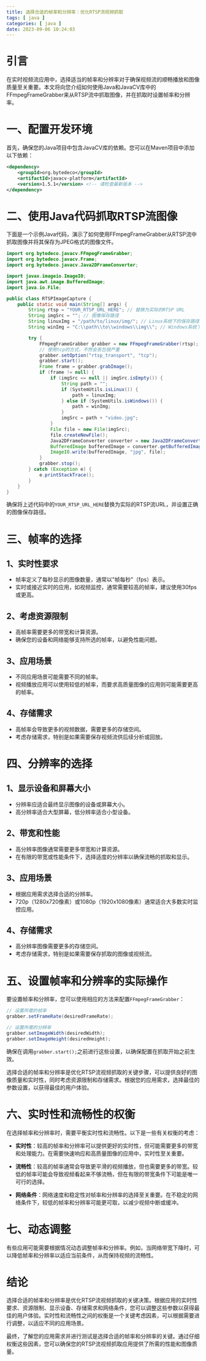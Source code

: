 ```yaml
---
title: 选择合适的帧率和分辨率：优化RTSP流视频抓取
tags: [ java ]
categories: [ java ]
date: 2023-09-06 10:24:03
---
```

# 引言

在实时视频流应用中，选择适当的帧率和分辨率对于确保视频流的顺畅播放和图像质量至关重要。本文将向您介绍如何使用Java和JavaCV库中的FFmpegFrameGrabber来从RTSP流中抓取图像，并在抓取时设置帧率和分辨率。

# 一、配置开发环境

首先，确保您的Java项目中包含JavaCV库的依赖。您可以在Maven项目中添加以下依赖：

```xml
<dependency>
    <groupId>org.bytedeco</groupId>
    <artifactId>javacv-platform</artifactId>
    <version>1.5.1</version> <!-- 请检查最新版本 -->
</dependency>
```

# 二、使用Java代码抓取RTSP流图像

下面是一个示例Java代码，演示了如何使用FFmpegFrameGrabber从RTSP流中抓取图像并将其保存为JPEG格式的图像文件。

```java
import org.bytedeco.javacv.FFmpegFrameGrabber;
import org.bytedeco.javacv.Frame;
import org.bytedeco.javacv.Java2DFrameConverter;

import javax.imageio.ImageIO;
import java.awt.image.BufferedImage;
import java.io.File;

public class RTSPImageCapture {
    public static void main(String[] args) {
        String rtsp = "YOUR_RTSP_URL_HERE"; // 替换为实际的RTSP URL
        String imgSrc = ""; // 图像保存路径
        String linuxImg = "/path/to/linux/img/"; // Linux系统下的保存路径
        String winImg = "C:\\path\\to\\windows\\img\\"; // Windows系统下的保存路径

        try {
            FFmpegFrameGrabber grabber = new FFmpegFrameGrabber(rtsp);
            // 使用tcp的方式，不然会丢包很严重
            grabber.setOption("rtsp_transport", "tcp");
            grabber.start();
            Frame frame = grabber.grabImage();
            if (frame != null) {
                if (imgSrc == null || imgSrc.isEmpty()) {
                    String path = "";
                    if (SystemUtils.isLinux()) {
                        path = linuxImg;
                    } else if (SystemUtils.isWindows()) {
                        path = winImg;
                    }
                    imgSrc = path + "video.jpg";
                }
                File file = new File(imgSrc);
                file.createNewFile();
                Java2DFrameConverter converter = new Java2DFrameConverter();
                BufferedImage bufferedImage = converter.getBufferedImage(frame);
                ImageIO.write(bufferedImage, "jpg", file);
            }
            grabber.stop();
        } catch (Exception e) {
            e.printStackTrace();
        }
    }
}
```

确保将上述代码中的`YOUR_RTSP_URL_HERE`替换为实际的RTSP流URL，并设置正确的图像保存路径。

# 三、帧率的选择

## 1、实时性要求

- 帧率定义了每秒显示的图像数量，通常以"帧每秒"（fps）表示。
- 实时或接近实时的应用，如视频监控，通常需要较高的帧率，建议使用30fps或更高。

## 2、考虑资源限制

- 高帧率需要更多的带宽和计算资源。
- 确保您的设备和网络能够支持所选的帧率，以避免性能问题。

## 3、应用场景

- 不同应用场景可能需要不同的帧率。
- 视频播放应用可以使用较低的帧率，而要求高质量图像的应用则可能需要更高的帧率。

## 4、存储需求

- 高帧率会导致更多的视频数据，需要更多的存储空间。
- 考虑存储需求，特别是如果需要保存视频流供后续分析或回放。

# 四、分辨率的选择

## 1、显示设备和屏幕大小

- 分辨率应适合最终显示图像的设备或屏幕大小。
- 高分辨率适合大型屏幕，低分辨率适合小型设备。

## 2、带宽和性能

- 高分辨率图像通常需要更多带宽和计算资源。
- 在有限的带宽或性能条件下，选择适度的分辨率以确保流畅的抓取和显示。

## 3、应用场景

- 根据应用需求选择合适的分辨率。
- 720p（1280x720像素）或1080p（1920x1080像素）通常适合大多数实时监控应用。

## 4、存储需求

- 高分辨率图像需要更多的存储空间。
- 考虑存储需求，特别是如果需要保存抓取的图像或视频流。

# 五、设置帧率和分辨率的实际操作

要设置帧率和分辨率，您可以使用相应的方法来配置`FFmpegFrameGrabber`：

```java
// 设置所需的帧率
grabber.setFrameRate(desiredFrameRate);

// 设置所需的分辨率
grabber.setImageWidth(desiredWidth);
grabber.setImageHeight(desiredHeight);
```

确保在调用`grabber.start();`之前进行这些设置，以确保配置在抓取开始之前生效。

选择合适的帧率和分辨率是优化RTSP流视频抓取的关键步骤，可以提供良好的图像质量和实时性，同时考虑资源限制和存储需求。根据您的应用需求，选择最佳的参数设置，以获得最佳的用户体验。

# 六、实时性和流畅性的权衡

在选择帧率和分辨率时，需要平衡实时性和流畅性。以下是一些有关权衡的考虑：

- **实时性**：较高的帧率和分辨率可以提供更好的实时性，但可能需要更多的带宽和处理能力。在需要快速响应和高质量图像的应用中，实时性至关重要。

- **流畅性**：较高的帧率通常会导致更平滑的视频播放，但也需要更多的带宽。较低的帧率可能会导致视频看起来不够流畅，但在有限的带宽条件下可能是唯一可行的选择。

- **网络条件**：网络速度和稳定性对帧率和分辨率的选择至关重要。在不稳定的网络条件下，较低的帧率和分辨率可能更可取，以减少视频中断或缓冲。

# 七、动态调整

有些应用可能需要根据情况动态调整帧率和分辨率。例如，当网络带宽下降时，可以降低帧率和分辨率以适应当前条件，从而保持视频的流畅性。

# 结论

选择合适的帧率和分辨率是优化RTSP流视频抓取的关键决策。根据应用的实时性要求、资源限制、显示设备、存储需求和网络条件，您可以调整这些参数以获得最佳的用户体验。实时性和流畅性之间的权衡是一个关键考虑因素，可以根据需要进行调整，以适应不同的应用场景。

最终，了解您的应用需求并进行测试是选择合适的帧率和分辨率的关键。通过仔细权衡这些因素，您可以确保您的RTSP流视频抓取应用提供了所需的性能和图像质量。
